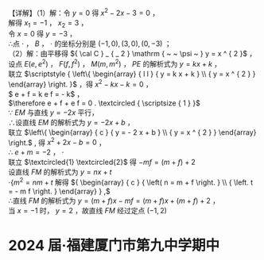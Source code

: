 【详解】（1）解：令 $y = 0$ 得 $x ^ { 2 } - 2 x - 3 = 0$ ，  
解得 $x _ { 1 } = - 1$ ， $x _ { 2 } = 3$ ，  
令 $x = 0$ 得 $y = - 3$ ，  
∴点 $\cdot$ ， $B$ ， $\cdot$ 的坐标分别是 $\left( - 1 , 0 \right) , \left( 3 , 0 \right) , \left( 0 , - 3 \right)$ ；  
（2）解：由平移得 ${ \cal C } _ { _ 2 } \mathrm { ~  ~ \psi ~ } y = x ^ { 2 }$ ，  
设点 $E { \Big ( } e , e ^ { 2 } { \Big ) }$ ， $F \left( f , f ^ { 2 } \right)$ ， $M \left( m , m ^ { 2 } \right)$ ， $P E$ 的解析式为 $y = k x + k$ ，  
联立 $\scriptstyle { \left\{ \begin{array} { l l } { y = k x + k } \\ { y = x ^ { 2 } } \end{array} \right. }$ ，得 $x ^ { 2 } - k x - k = 0$ ，  
$ e + f = k e f = - k$ ，  
$\therefore e + f + e f = 0 . \textcircled { \scriptsize { 1 } }$   
∵ $E M$ 与直线 $y = - 2 x$ 平行，  
∴设直线 $E M$ 的解析式为 $y = - 2 x + b$ ，  
联立 $\left\{ \begin{array} { c } { y = - 2 x + b } \\ { y = x ^ { 2 } } \end{array} \right.$ , 得 $x ^ { 2 } + 2 x - b = 0$ ，  
∴ $e + m = - 2$ ， $\cdot$   
联立 $\textcircled{1} \textcircled{2}$ 得 $- m f = \left( m + f \right) + 2$   
设直线 $F M$ 的解析式为 $y = n x + t$   
$\cdot \left\{ { { m } ^ { 2 } } = n m + t \right.$ 解得 ${ \begin{array} { c } { \left( n = m + f \right. } \\ { \left. t = - m f \right. } \end{array} } ,$   
∴直线 $F M$ 的解析式为 $y = ( m + f ) x - m f = ( m + f ) x + ( m + f ) + 2$ ，  
当 $x { = } - 1$ 时， $y = 2$ ，故直线 $F M$ 经过定点 $\left( - 1 , 2 \right)$

# 2024 届·福建厦门市第九中学期中
